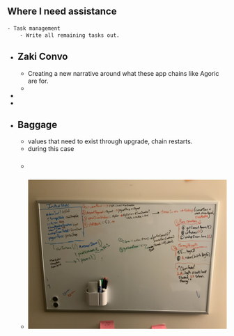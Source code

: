 ## Where I need assistance
	- Task management
		- Write all remaining tasks out.
- ## Zaki Convo
	- Creating a new narrative around what these app chains like Agoric are for.
	-
-
-
- ## Baggage
	- values that need to exist through upgrade, chain restarts.
	- during this case
	- ###
	- ![image.jpeg](../assets/image_1706281885897_0.jpeg)